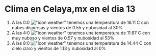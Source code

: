 # Clima en Celaya,mx en el dia 13

1. A las 0:0 !["icon weather"](http://openweathermap.org/img/w/03n.png) tenemos una temperatura de 16.11 C con nubes dispersas y  vientos de 0.55 y nubosidad al 30%
1. A las 4:0 !["icon weather"](http://openweathermap.org/img/w/04n.png) tenemos una temperatura de 11.67 C con muy nuboso y  vientos de 0.57 y nubosidad al 53%
1. A las 8:0 !["icon weather"](http://openweathermap.org/img/w/01d.png) tenemos una temperatura de 14.44 C con cielo claro y  vientos de 1.13 y nubosidad al 0%
